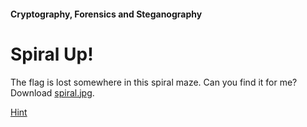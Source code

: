 #### Cryptography, Forensics and Steganography
# Spiral Up!
The flag is lost somewhere in this spiral maze. Can you find it for me?  
Download [spiral.jpg](https://github.com/Mayank-Parasramka/Klugde-Question-Mayank/blob/8ab3b3fe7b424937e20a93ed179c33a57454ffd4/spiral.jpg).

[Hint](https://github.com/Mayank-Parasramka/Klugde-Question-Mayank/blob/b145bcc2a3b4725b75f4419a6a95fe2f50db66f1/hint.md)
